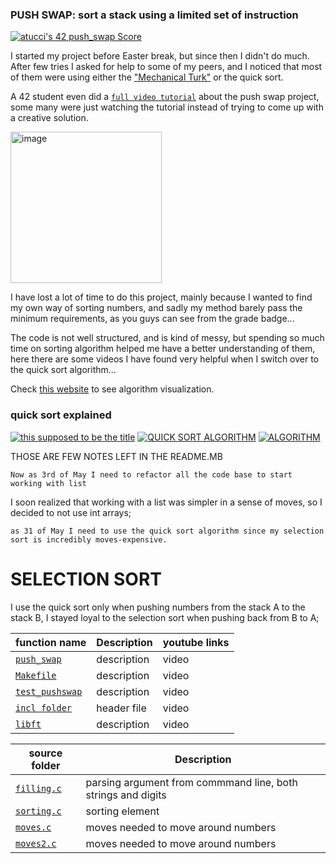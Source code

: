 ### PUSH SWAP: sort a stack using a limited set of instruction

 [![atucci's 42 push_swap Score](https://badge42.vercel.app/api/v2/clfazuqz3001108jxp6bw1lum/project/3060049)](https://github.com/JaeSeoKim/badge42)

 
 
 I started my project before Easter break, but since then I  didn't do much.
 After few tries I asked for help to some of my peers,
 and I noticed that most of them were using either the ["Mechanical Turk"](https://medium.com/@ayogun/push-swap-c1f5d2d41e97)  or the quick sort.
 
 
 A 42  student  even did a [```full video tutorial```](https://youtu.be/OaG81sDEpVk) about the push  swap project, some  many were just  watching the tutorial instead of trying to come up with a creative solution.

<img width="242" alt="image" src="https://github.com/alessiotucci/push_swap42/assets/116757689/da30a652-c5da-445b-b276-ce099c80c739">


I have lost a lot of time to do this project, mainly because  I wanted to find my own way of sorting numbers, and sadly my method barely pass the minimum requirements, as you guys can see from the grade badge...

The code is  not well structured, and  is kind of messy, but spending so much time on sorting algorithm helped me have a better understanding of them, here there are some videos I have found very helpful when I switch over to the quick sort algorithm... 


Check [this website](https://www.toptal.com/developers/sorting-algorithms) to see algorithm visualization. 

### quick sort explained


<!-- BEGIN YOUTUBE-CARDS -->

[![this supposed to be the title](https://ytcards.demolab.com/?id=7h1s2SojIRw&ab_channel=AbdulBari)](https://youtu.be/7h1s2SojIRw)  [![QUICK SORT ALGORITHM](https://ytcards.demolab.com/?id=XE4VP_8Y0BU&ab_channel=Computerphile)](https://youtu.be/XE4VP_8Y0BU) [![ALGORITHM](https://ytcards.demolab.com/?id=-qOVVRIZzao&ab_channel=AbdulBari)](https://youtu.be/-qOVVRIZzao) 


<!-- END YOUTUBE-CARDS -->


THOSE ARE FEW NOTES LEFT IN THE README.MB


```Now as 3rd of May I need to refactor all the code base to start working with list```


I soon realized that working with a list was simpler in a sense of moves, so I decided to not use int arrays;


```as 31 of May I need to use the quick sort algorithm since my selection sort is incredibly moves-expensive.```

# SELECTION SORT
I use the quick sort  only when pushing numbers from the stack A to the stack B, I stayed loyal to the selection sort when pushing  back from B to A;
 
| function name | Description | youtube links |
 | ----------------------------- | ------------------------------------------------- | ------------------------------------------------------- |
   | [`push_swap`](https://github.com/alessiotucci/push_swap42/blob/master/push_swap.c) | description | video|
 | [`Makefile`]() | description | video|
 | [`test_pushswap`]() | description | video|
  | [`incl folder`](https://github.com/alessiotucci/push_swap42/blob/master/incl/push_swap.h) | header file | video| 
  | [`libft`]() | description | video|


| source folder| Description |
 | ----------------------------- | ------------------------------------------------- | 
   | [`filling.c`](https://github.com/alessiotucci/push_swap42/blob/master/push_swap.c) |parsing argument from commmand line, both strings and digits|
   | [`sorting.c`](https://github.com/alessiotucci/push_swap42/blob/master/push_swap.c) |sorting element|
   | [`moves.c`](https://github.com/alessiotucci/push_swap42/blob/master/push_swap.c) |moves needed to move around numbers|
   | [`moves2.c`](https://github.com/alessiotucci/push_swap42/blob/master/push_swap.c) |moves needed to move around numbers|
        
